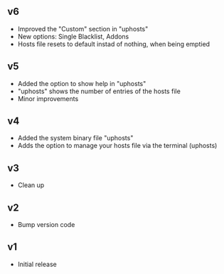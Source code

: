 ## v6
- Improved the "Custom" section in "uphosts"
- New options: Single Blacklist, Addons
- Hosts file resets to default instad of nothing, when being emptied

## v5
- Added the option to show help in "uphosts"
- "uphosts" shows the number of entries of the hosts file
- Minor improvements

## v4
- Added the system binary file "uphosts"
- Adds the option to manage your hosts file via the terminal (uphosts)

## v3
- Clean up

## v2
- Bump version code

## v1 
- Initial release
